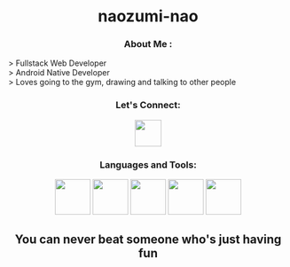<!-- Intro -->
<h1 align="center">naozumi-nao</h1>
<h3 align="center">About Me :</h3>  
 <p>
   > Fullstack Web Developer
<br> > Android Native Developer
<br> > Loves going to the gym, drawing and talking to other people

<!-- Socials --> 
<h3 align="center">Let's Connect:</h3>  
<div align="center">
<a href="https://www.linkedin.com/in/bimaadityokurniawan" target="blank"><img src="https://cdn.jsdelivr.net/gh/devicons/devicon/icons/linkedin/linkedin-original.svg" style="height: 3rem"/></a>
</div>

<!-- Tech Stack --> 
<h3 align="Center">Languages and Tools:</h3>  
<p align="center">
<img src="https://cdn.jsdelivr.net/gh/devicons/devicon/icons/kotlin/kotlin-original.svg" style="height: 4rem"/>
<img src="https://cdn.jsdelivr.net/gh/devicons/devicon/icons/androidstudio/androidstudio-original.svg" style="height: 4rem"/>
<img src="https://cdn.jsdelivr.net/gh/devicons/devicon/icons/python/python-original-wordmark.svg" style="height: 4rem"/>
<img src="https://cdn.jsdelivr.net/gh/devicons/devicon/icons/cplusplus/cplusplus-original.svg" style="height: 4rem"/>
<img src="https://cdn.jsdelivr.net/gh/devicons/devicon/icons/firebase/firebase-plain-wordmark.svg" style="height: 4rem"/>
</p>

<h2 align="center">You can never beat someone who's just having fun</h2>

<div align="center">
</div>
